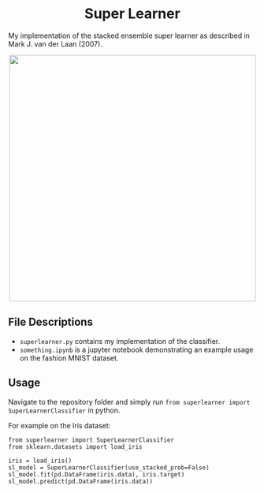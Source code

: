 <div align='center'>
  
# Super Learner
</div>

My implementation of the stacked ensemble super learner as described in Mark J. van der Laan (2007).

<p align="center">
<img src="https://github.com/alanjeffares/super_learner/blob/master/fig1.png"  width="500">
</p>

## File Descriptions
* `superlearner.py` contains my implementation of the classifier.
* `something.ipynb` is a jupyter notebook demonstrating an example usage on the fashion MNIST dataset.

## Usage
Navigate to the repository folder and simply run `from superlearner import SuperLearnerClassifier` in python.

For example on the Iris dataset:
```
from superlearner import SuperLearnerClassifier
from sklearn.datasets import load_iris

iris = load_iris()
sl_model = SuperLearnerClassifier(use_stacked_prob=False)
sl_model.fit(pd.DataFrame(iris.data), iris.target)
sl_model.predict(pd.DataFrame(iris.data))
```
